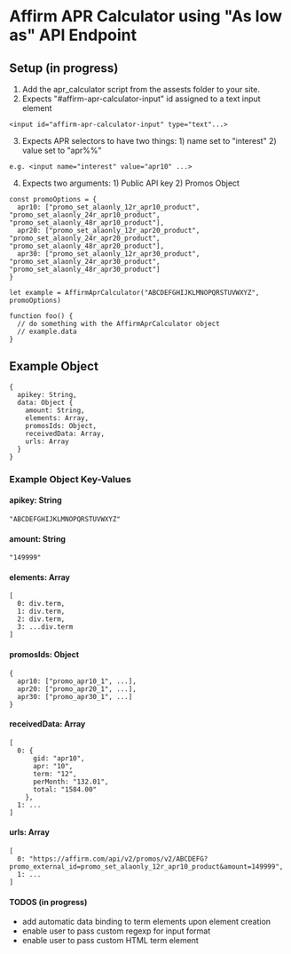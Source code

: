 # Affirm APR Calculator using "As low as" API Endpoint

## Setup (in progress)
1) Add the apr_calculator script from the assests folder to your site.
2) Expects "#affirm-apr-calculator-input" id assigned to a text input element
```
<input id="affirm-apr-calculator-input" type="text"...>
```
3) Expects APR selectors to have two things: 1) name set to "interest" 2) value set to "apr%%"
```
e.g. <input name="interest" value="apr10" ...>
```
4) Expects two arguments: 1) Public API key 2) Promos Object
```
const promoOptions = {
  apr10: ["promo_set_alaonly_12r_apr10_product", "promo_set_alaonly_24r_apr10_product", "promo_set_alaonly_48r_apr10_product"], 
  apr20: ["promo_set_alaonly_12r_apr20_product", "promo_set_alaonly_24r_apr20_product", "promo_set_alaonly_48r_apr20_product"], 
  apr30: ["promo_set_alaonly_12r_apr30_product", "promo_set_alaonly_24r_apr30_product", "promo_set_alaonly_48r_apr30_product"]  
}

let example = AffirmAprCalculator("ABCDEFGHIJKLMNOPQRSTUVWXYZ", promoOptions)

function foo() {
  // do something with the AffirmAprCalculator object
  // example.data
}
```

## Example Object
```
{
  apikey: String,
  data: Object {
    amount: String,
    elements: Array,
    promosIds: Object,
    receivedData: Array,
    urls: Array
  }
}
```

### Example Object Key-Values

#### apikey: String
```
"ABCDEFGHIJKLMNOPQRSTUVWXYZ"
```

#### amount: String
```
"149999"
```

#### elements: Array
```
[
  0: div.term, 
  1: div.term, 
  2: div.term, 
  3: ...div.term
]
```

#### promosIds: Object
```
{
  apr10: ["promo_apr10_1", ...],
  apr20: ["promo_apr20_1", ...],
  apr30: ["promo_apr30_1", ...]
}
```

#### receivedData: Array
```
[
  0: {
      gid: "apr10",
      apr: "10",
      term: "12",
      perMonth: "132.01",
      total: "1584.00"
    },
  1: ...
]
```

#### urls: Array
```
[
  0: "https://affirm.com/api/v2/promos/v2/ABCDEFG?promo_external_id=promo_set_alaonly_12r_apr10_product&amount=149999",
  1: ...
]
```

#### TODOS (in progress)
- add automatic data binding to term elements upon element creation
- enable user to pass custom regexp for input format
- enable user to pass custom HTML term element
